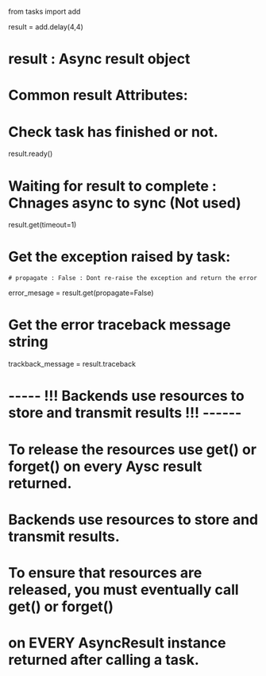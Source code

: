 from tasks import add

result = add.delay(4,4)

# result : Async result object

# Common result Attributes:

# Check task has finished or not.
result.ready()

# Waiting for result to complete : Chnages async to sync (Not used)
result.get(timeout=1)

# Get the exception raised by task: 
    # propagate : False : Dont re-raise the exception and return the error
error_mesage = result.get(propagate=False) 


# Get the error traceback message string
trackback_message =  result.traceback



# ----- !!! Backends use resources to store and transmit results !!! ------

# To release the resources use get() or forget() on every Aysc result returned.
# Backends use resources to store and transmit results. 
# To ensure that resources are released, you must eventually call get() or forget() 
# on EVERY AsyncResult instance returned after calling a task.